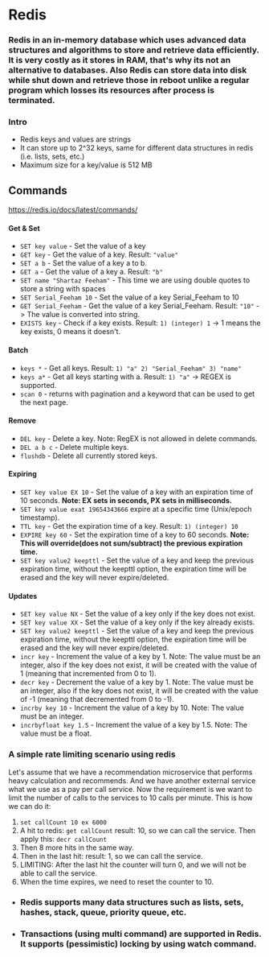 # Redis
### Redis in an in-memory database which uses advanced data structures and algorithms to store and retrieve data efficiently. It is very costly as it stores in RAM, that's why its not an alternative to databases. Also Redis can store data into disk while shut down and retrieve those in reboot unlike a regular program which losses its resources after process is terminated. 

### Intro
- Redis keys and values are strings
- It can store up to 2^32 keys, same for different data structures in redis (i.e. lists, sets, etc.)
- Maximum size for a key/value is 512 MB

## Commands
https://redis.io/docs/latest/commands/
#### Get & Set
- `SET key value` - Set the value of a key
- `GET key` - Get the value of a key. Result: `"value"`
- `SET a b` - Set the value of a key a to b. 
- `GET a` - Get the value of a key a. Result: `"b"`
- `SET name "Shartaz Feeham"` - This time we are using double quotes to store a string with spaces
- `SET Serial_Feeham 10` - Set the value of a key Serial_Feeham to 10
- `GET Serial_Feeham` - Get the value of a key Serial_Feeham. Result: `"10"` -> The value is converted into string.
- `EXISTS key` - Check if a key exists. Result: `1) (integer) 1` -> 1 means the key exists, 0 means it doesn't.

#### Batch
- `keys *` - Get all keys. Result: `1) "a" 2) "Serial_Feeham" 3) "name"`
- `keys a*` - Get all keys starting with a. Result: `1) "a"` -> REGEX is supported.
- `scan 0` - returns with pagination and a keyword that can be used to get the next page.

#### Remove
- `DEL key` - Delete a key. Note: RegEX is not allowed in delete commands. 
- `DEL a b c` - Delete multiple keys. 
- `flushdb` - Delete all currently stored keys. 

#### Expiring 
- `SET key value EX 10` - Set the value of a key with an expiration time of 10 seconds. **Note: EX sets in seconds, PX sets in milliseconds.**
- `SET key value exat 19654343666` expire at a specific time (Unix/epoch timestamp).
- `TTL key` - Get the expiration time of a key. Result: `1) (integer) 10`
- `EXPIRE key 60` - Set the expiration time of a key to 60 seconds. **Note: This will override(does not sum/subtract) the previous expiration time.**
- `SET key value2 keepttl` - Set the value of a key and keep the previous expiration time, without the keepttl option, the expiration time will be erased and the key will never expire/deleted.

#### Updates
- `SET key value NX` - Set the value of a key only if the key does not exist.
- `SET key value XX` - Set the value of a key only if the key already exists.
- `SET key value2 keepttl` - Set the value of a key and keep the previous expiration time, without the keepttl option, the expiration time will be erased and the key will never expire/deleted.
- `incr key` - Increment the value of a key by 1. Note: The value must be an integer, also if the key does not exist, it will be created with the value of 1 (meaning that incremented from 0 to 1).
- `decr key` - Decrement the value of a key by 1. Note: The value must be an integer, also if the key does not exist, it will be created with the value of -1 (meaning that decremented from 0 to -1).
- `incrby key 10` - Increment the value of a key by 10. Note: The value must be an integer.
- `incrbyfloat key 1.5` - Increment the value of a key by 1.5. Note: The value must be a float.

### A simple rate limiting scenario using redis
Let's assume that we have a recommendation microservice that performs heavy calculation and recommends. And we have
another external service what we use as a pay per call service. Now the requirement is we want to limit the number of 
calls to the services to 10 calls per minute. This is how we can do it:
1. `set callCount 10 ex 6000`
2. A hit to redis: `get callCount` result: 10, so we can call the service. Then apply this: `decr callCount`
3. Then 8 more hits in the same way. 
4. Then in the last hit: result: 1, so we can call the service.
5. LIMITING: After the last hit the counter will turn 0, and we will not be able to call the service. 
6. When the time expires, we need to reset the counter to 10.

- ### Redis supports many data structures such as lists, sets, hashes, stack, queue, priority queue, etc.
- ### Transactions (using multi command) are supported in Redis. It supports (pessimistic) locking by using watch command.

